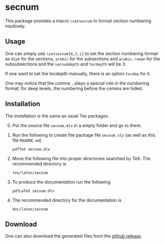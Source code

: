
# secnum

This package provides a macro `\setsecnum` to format section numbering intuitively.

## Usage

One can simply use `\setsecnum{A,1.i}` to set the section numbering
format as `Alph` for the sections, `arabic` for the subsections and
`arabic.roman` for the subsubsections and
the `secnumdepth` and `tocdepth` will be 3.

If one want to set the tocdepth manually,
there is an option `tocdep` for it.

One may notice that the comma `,` plays a special role in the numbering format:
for deep levels, the numbering before the comma are hided.

## Installation

The installation is the same as usual Tex packages.

0. Put the source file `secnum.dtx` in a empty folder and go to there.

1. Run the following to create the package file `secnum.sty` (as well as this file `README.md`)

       pdfTeX secnum.dtx

2. Move the following file into proper directories searched by TeX.
   The recommended directory is

       tex/latex/secnum

3. To produce the documentation run the following

       pdfLaTeX secnum.dtx

4. The recommended directory for the documentation is

       doc/latex/secnum

## Download

One can also download the generated files from the [github release](https://github.com/GauSyu/secnum/releases).

